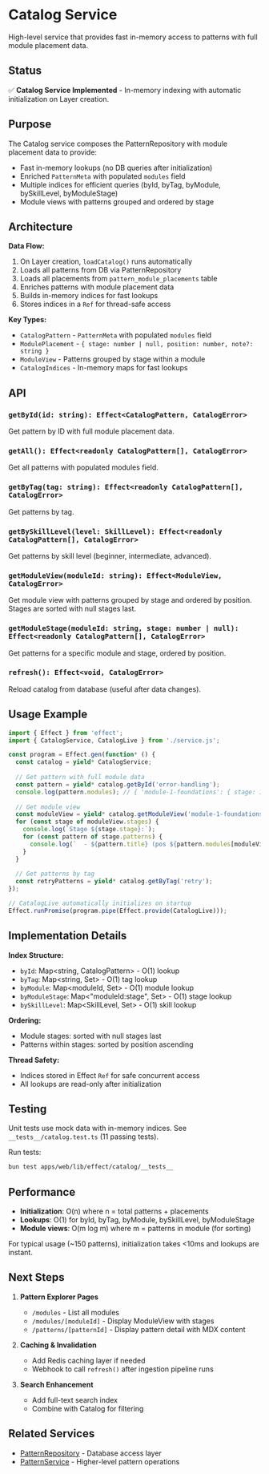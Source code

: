 # Catalog Service

High-level service that provides fast in-memory access to patterns with full module placement data.

## Status

✅ **Catalog Service Implemented** - In-memory indexing with automatic initialization on Layer creation.

## Purpose

The Catalog service composes the PatternRepository with module placement data to provide:
- Fast in-memory lookups (no DB queries after initialization)
- Enriched `PatternMeta` with populated `modules` field
- Multiple indices for efficient queries (byId, byTag, byModule, bySkillLevel, byModuleStage)
- Module views with patterns grouped and ordered by stage

## Architecture

**Data Flow:**
1. On Layer creation, `loadCatalog()` runs automatically
2. Loads all patterns from DB via PatternRepository
3. Loads all placements from `pattern_module_placements` table
4. Enriches patterns with module placement data
5. Builds in-memory indices for fast lookups
6. Stores indices in a `Ref` for thread-safe access

**Key Types:**
- `CatalogPattern` - `PatternMeta` with populated `modules` field
- `ModulePlacement` - `{ stage: number | null, position: number, note?: string }`
- `ModuleView` - Patterns grouped by stage within a module
- `CatalogIndices` - In-memory maps for fast lookups

## API

### `getById(id: string): Effect<CatalogPattern, CatalogError>`

Get pattern by ID with full module placement data.

### `getAll(): Effect<readonly CatalogPattern[], CatalogError>`

Get all patterns with populated modules field.

### `getByTag(tag: string): Effect<readonly CatalogPattern[], CatalogError>`

Get patterns by tag.

### `getBySkillLevel(level: SkillLevel): Effect<readonly CatalogPattern[], CatalogError>`

Get patterns by skill level (beginner, intermediate, advanced).

### `getModuleView(moduleId: string): Effect<ModuleView, CatalogError>`

Get module view with patterns grouped by stage and ordered by position. Stages are sorted with null stages last.

### `getModuleStage(moduleId: string, stage: number | null): Effect<readonly CatalogPattern[], CatalogError>`

Get patterns for a specific module and stage, ordered by position.

### `refresh(): Effect<void, CatalogError>`

Reload catalog from database (useful after data changes).

## Usage Example

```typescript
import { Effect } from 'effect';
import { CatalogService, CatalogLive } from './service.js';

const program = Effect.gen(function* () {
  const catalog = yield* CatalogService;
  
  // Get pattern with full module data
  const pattern = yield* catalog.getById('error-handling');
  console.log(pattern.modules); // { 'module-1-foundations': { stage: 1, position: 2 } }
  
  // Get module view
  const moduleView = yield* catalog.getModuleView('module-1-foundations');
  for (const stage of moduleView.stages) {
    console.log(`Stage ${stage.stage}:`);
    for (const pattern of stage.patterns) {
      console.log(`  - ${pattern.title} (pos ${pattern.modules[moduleView.moduleId].position})`);
    }
  }
  
  // Get patterns by tag
  const retryPatterns = yield* catalog.getByTag('retry');
});

// CatalogLive automatically initializes on startup
Effect.runPromise(program.pipe(Effect.provide(CatalogLive)));
```

## Implementation Details

**Index Structure:**
- `byId`: Map<string, CatalogPattern> - O(1) lookup
- `byTag`: Map<string, Set<patternId>> - O(1) tag lookup
- `byModule`: Map<moduleId, Set<patternId>> - O(1) module lookup
- `byModuleStage`: Map<"moduleId:stage", Set<patternId>> - O(1) stage lookup
- `bySkillLevel`: Map<SkillLevel, Set<patternId>> - O(1) skill lookup

**Ordering:**
- Module stages: sorted with null stages last
- Patterns within stages: sorted by position ascending

**Thread Safety:**
- Indices stored in Effect `Ref` for safe concurrent access
- All lookups are read-only after initialization

## Testing

Unit tests use mock data with in-memory indices. See `__tests__/catalog.test.ts` (11 passing tests).

Run tests:
```bash
bun test apps/web/lib/effect/catalog/__tests__
```

## Performance

- **Initialization**: O(n) where n = total patterns + placements
- **Lookups**: O(1) for byId, byTag, byModule, bySkillLevel, byModuleStage
- **Module views**: O(m log m) where m = patterns in module (for sorting)

For typical usage (~150 patterns), initialization takes <10ms and lookups are instant.

## Next Steps

1. **Pattern Explorer Pages**
   - `/modules` - List all modules
   - `/modules/[moduleId]` - Display ModuleView with stages
   - `/patterns/[patternId]` - Display pattern detail with MDX content

2. **Caching & Invalidation**
   - Add Redis caching layer if needed
   - Webhook to call `refresh()` after ingestion pipeline runs

3. **Search Enhancement**
   - Add full-text search index
   - Combine with Catalog for filtering

## Related Services

- [PatternRepository](../pattern/README.md) - Database access layer
- [PatternService](../pattern/README.md) - Higher-level pattern operations
